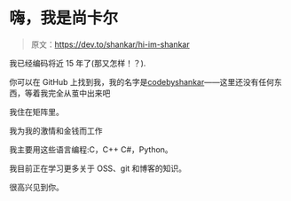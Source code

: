 # 嗨，我是尚卡尔

> 原文：<https://dev.to/shankar/hi-im-shankar>

我已经编码将近 15 年了(那又怎样！？).

你可以在 GitHub 上找到我，我的名字是[codebyshankar](https://github.com/codebyshankar)——这里还没有任何东西，等着我完全从茧中出来吧

我住在矩阵里。

我为我的激情和金钱而工作

我主要用这些语言编程:C，C++ C#，Python。

我目前正在学习更多关于 OSS、git 和博客的知识。

很高兴见到你。